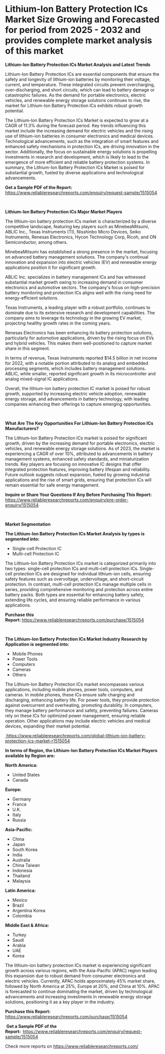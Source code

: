 <p><h1>Lithium-Ion Battery Protection ICs Market Size Growing and Forecasted for period from 2025 - 2032 and provides complete market analysis of this market</h1></p><p><strong>Lithium-Ion Battery Protection ICs Market Analysis and Latest Trends</strong></p>
<p><p>Lithium-Ion Battery Protection ICs are essential components that ensure the safety and longevity of lithium-ion batteries by monitoring their voltage, current, and temperature. These integrated circuits prevent overcharging, over-discharging, and short circuits, which can lead to battery damage or catastrophic failures. As the demand for portable electronics, electric vehicles, and renewable energy storage solutions continues to rise, the market for Lithium-Ion Battery Protection ICs exhibits robust growth potential.</p><p>The Lithium-Ion Battery Protection ICs Market is expected to grow at a CAGR of 11.3% during the forecast period. Key trends influencing this market include the increasing demand for electric vehicles and the rising use of lithium-ion batteries in consumer electronics and medical devices. Technological advancements, such as the integration of smart features and enhanced safety mechanisms in protection ICs, are driving innovation in the sector. Additionally, the focus on sustainable energy solutions is propelling investments in research and development, which is likely to lead to the emergence of more efficient and reliable battery protection systems. In summary, the Lithium-Ion Battery Protection ICs Market is poised for substantial growth, fueled by diverse applications and technological advancements.</p></p>
<p><strong>Get a Sample PDF of the Report:&nbsp;</strong> <a href="https://www.reliableresearchreports.com/enquiry/request-sample/1515054?utm_campaign=2219&utm_medium=2&utm_source=Github&utm_content=ia&utm_term=29032025&utm_id=lithium-ion-battery-protection-ics">https://www.reliableresearchreports.com/enquiry/request-sample/1515054</a></p>
<p>&nbsp;</p>
<p><strong>Lithium-Ion Battery Protection ICs Major Market Players</strong></p>
<p><p>The lithium-ion battery protection ICs market is characterized by a diverse competitive landscape, featuring key players such as MinebeaMitsumi, ABLIC Inc., Texas Instruments (TI), Nisshinbo Micro Devices, Seiko Instruments, Renesas Electronics, Hycon Technology Corp, Ricoh, and ON Semiconductor, among others.</p><p>MinebeaMitsumi has established a strong presence in the market, focusing on advanced battery management solutions. The company's continual innovation and expansion into electric vehicles (EV) and renewable energy applications position it for significant growth.</p><p>ABLIC Inc. specializes in battery management ICs and has witnessed substantial market growth owing to increasing demand in consumer electronics and automotive sectors. The company's focus on high-precision battery monitoring and protection ICs aligns well with the rising need for energy-efficient solutions.</p><p>Texas Instruments, a leading player with a robust portfolio, continues to dominate due to its extensive research and development capabilities. The company aims to leverage its technology in the growing EV market, projecting healthy growth rates in the coming years.</p><p>Renesas Electronics has been enhancing its battery protection solutions, particularly for automotive applications, driven by the rising focus on EVs and hybrid vehicles. This makes them well-positioned to capture market share in this segment.</p><p>In terms of revenue, Texas Instruments reported $14.5 billion in net income for 2022, with a notable portion attributed to its analog and embedded processing segments, which includes battery management solutions. ABLIC, while smaller, reported significant growth in its microcontroller and analog mixed-signal IC applications.</p><p>Overall, the lithium-ion battery protection IC market is poised for robust growth, supported by increasing electric vehicle adoption, renewable energy storage, and advancements in battery technology, with leading companies enhancing their offerings to capture emerging opportunities.</p></p>
<p>&nbsp;</p>
<p><strong>What Are The Key Opportunities For Lithium-Ion Battery Protection ICs Manufacturers?</strong></p>
<p><p>The Lithium-Ion Battery Protection ICs market is poised for significant growth, driven by the increasing demand for portable electronics, electric vehicles, and renewable energy storage solutions. As of 2023, the market is experiencing a CAGR of over 10%, attributed to advancements in battery management systems, enhanced safety standards, and miniaturization trends. Key players are focusing on innovative IC designs that offer integrated protection features, improving battery lifespan and reliability. Future outlook suggests robust expansion, fueled by growing industrial applications and the rise of smart grids, ensuring that protection ICs will remain essential for safe energy management.</p></p>
<p><strong>Inquire or Share Your Questions If Any Before Purchasing This Report:</strong> <a href="https://www.reliableresearchreports.com/enquiry/pre-order-enquiry/1515054?utm_campaign=2219&utm_medium=2&utm_source=Github&utm_content=ia&utm_term=29032025&utm_id=lithium-ion-battery-protection-ics">https://www.reliableresearchreports.com/enquiry/pre-order-enquiry/1515054</a></p>
<p>&nbsp;</p>
<p><strong>Market Segmentation</strong></p>
<p><strong>The Lithium-Ion Battery Protection ICs Market Analysis by types is segmented into:</strong></p>
<p><ul><li>Single-cell Protection IC</li><li>Multi-cell Protection IC</li></ul></p>
<p><p>The Lithium-Ion Battery Protection ICs market is categorized primarily into two types: single-cell protection ICs and multi-cell protection ICs. Single-cell protection ICs are designed for individual lithium-ion cells, ensuring safety features such as overvoltage, undervoltage, and short-circuit protection. In contrast, multi-cell protection ICs manage multiple cells in series, providing comprehensive monitoring and protection across entire battery packs. Both types are essential for enhancing battery safety, extending life cycles, and ensuring reliable performance in various applications.</p></p>
<p><strong>Purchase this Report:&nbsp;</strong><a href="https://www.reliableresearchreports.com/purchase/1515054?utm_campaign=2219&utm_medium=2&utm_source=Github&utm_content=ia&utm_term=29032025&utm_id=lithium-ion-battery-protection-ics">https://www.reliableresearchreports.com/purchase/1515054</a></p>
<p>&nbsp;</p>
<p><strong>The Lithium-Ion Battery Protection ICs Market Industry Research by Application is segmented into:</strong></p>
<p><ul><li>Mobile Phones</li><li>Power Tools</li><li>Computers</li><li>Cameras</li><li>Others</li></ul></p>
<p><p>The Lithium-Ion Battery Protection ICs market encompasses various applications, including mobile phones, power tools, computers, and cameras. In mobile phones, these ICs ensure safe charging and discharging, enhancing battery life. For power tools, they provide protection against overcurrent and overheating, promoting durability. In computers, they manage battery performance and safety, preventing failures. Cameras rely on these ICs for optimized power management, ensuring reliable operation. Other applications may include electric vehicles and medical devices, expanding their market potential.</p></p>
<p><a href="https://www.reliableresearchreports.com/global-lithium-ion-battery-protection-ics-market-r1515054?utm_campaign=2219&utm_medium=2&utm_source=Github&utm_content=ia&utm_term=29032025&utm_id=lithium-ion-battery-protection-ics">&nbsp;https://www.reliableresearchreports.com/global-lithium-ion-battery-protection-ics-market-r1515054</a></p>
<p><strong>In terms of Region, the Lithium-Ion Battery Protection ICs Market Players available by Region are:</strong></p>
<p>
    <p> <strong> North America: </strong>
        <ul>
            <li>United States</li>
            <li>Canada</li>
        </ul>
        </p> 
    <p> <strong> Europe: </strong>
        <ul>
            <li>Germany</li>
            <li>France</li>
            <li>U.K.</li>
            <li>Italy</li>
            <li>Russia</li>
        </ul>
        </p> 
    <p> <strong> Asia-Pacific: </strong>
        <ul>
            <li>China</li>
            <li>Japan</li>
            <li>South Korea</li>
            <li>India</li>
            <li>Australia</li>
            <li>China Taiwan</li>
            <li>Indonesia</li>
            <li>Thailand</li>
            <li>Malaysia</li>
        </ul>
        </p> 
    <p> <strong> Latin America: </strong>
        <ul>
            <li>Mexico</li>
            <li>Brazil</li>
            <li>Argentina Korea</li>
            <li>Colombia</li>
        </ul>
        </p> 
    <p> <strong> Middle East & Africa: </strong>
        <ul>
            <li>Turkey</li>
            <li>Saudi</li>
            <li>Arabia</li>
            <li>UAE</li>
            <li>Korea</li>
        </ul>
    </p>
    </p>
<p><p>The lithium-ion battery protection ICs market is experiencing significant growth across various regions, with the Asia-Pacific (APAC) region leading this expansion due to robust demand from consumer electronics and electric vehicles. Currently, APAC holds approximately 45% market share, followed by North America at 25%, Europe at 20%, and China at 10%. APAC is forecasted to continue dominating the market, driven by technological advancements and increasing investments in renewable energy storage solutions, positioning it as a key player in the industry.</p></p>
<p><strong>Purchase this Report: </strong><a href="https://www.reliableresearchreports.com/purchase/1515054?utm_campaign=2219&utm_medium=2&utm_source=Github&utm_content=ia&utm_term=29032025&utm_id=lithium-ion-battery-protection-ics">https://www.reliableresearchreports.com/purchase/1515054</a></p>
<p>&nbsp;<strong>Get a Sample PDF of the Report:&nbsp;&nbsp;</strong><a href="https://www.reliableresearchreports.com/enquiry/request-sample/1515054?utm_campaign=2219&utm_medium=2&utm_source=Github&utm_content=ia&utm_term=29032025&utm_id=lithium-ion-battery-protection-ics">https://www.reliableresearchreports.com/enquiry/request-sample/1515054</a></p>
<p><strong></strong></p>
<p>Check more reports on <a href="https://www.reliableresearchreports.com/?utm_campaign=2219&utm_medium=2&utm_source=Github&utm_content=ia&utm_term=29032025&utm_id=lithium-ion-battery-protection-ics">https://www.reliableresearchreports.com/</a></p>